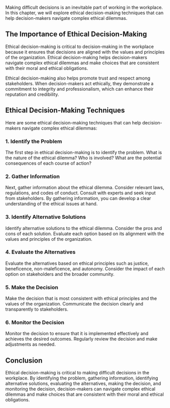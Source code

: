 
Making difficult decisions is an inevitable part of working in the workplace. In this chapter, we will explore ethical decision-making techniques that can help decision-makers navigate complex ethical dilemmas.

The Importance of Ethical Decision-Making
-----------------------------------------

Ethical decision-making is critical to decision-making in the workplace because it ensures that decisions are aligned with the values and principles of the organization. Ethical decision-making helps decision-makers navigate complex ethical dilemmas and make choices that are consistent with their moral and ethical obligations.

Ethical decision-making also helps promote trust and respect among stakeholders. When decision-makers act ethically, they demonstrate a commitment to integrity and professionalism, which can enhance their reputation and credibility.

Ethical Decision-Making Techniques
----------------------------------

Here are some ethical decision-making techniques that can help decision-makers navigate complex ethical dilemmas:

### 1. Identify the Problem

The first step in ethical decision-making is to identify the problem. What is the nature of the ethical dilemma? Who is involved? What are the potential consequences of each course of action?

### 2. Gather Information

Next, gather information about the ethical dilemma. Consider relevant laws, regulations, and codes of conduct. Consult with experts and seek input from stakeholders. By gathering information, you can develop a clear understanding of the ethical issues at hand.

### 3. Identify Alternative Solutions

Identify alternative solutions to the ethical dilemma. Consider the pros and cons of each solution. Evaluate each option based on its alignment with the values and principles of the organization.

### 4. Evaluate the Alternatives

Evaluate the alternatives based on ethical principles such as justice, beneficence, non-maleficence, and autonomy. Consider the impact of each option on stakeholders and the broader community.

### 5. Make the Decision

Make the decision that is most consistent with ethical principles and the values of the organization. Communicate the decision clearly and transparently to stakeholders.

### 6. Monitor the Decision

Monitor the decision to ensure that it is implemented effectively and achieves the desired outcomes. Regularly review the decision and make adjustments as needed.

Conclusion
----------

Ethical decision-making is critical to making difficult decisions in the workplace. By identifying the problem, gathering information, identifying alternative solutions, evaluating the alternatives, making the decision, and monitoring the decision, decision-makers can navigate complex ethical dilemmas and make choices that are consistent with their moral and ethical obligations.
